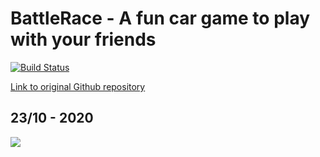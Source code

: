 # BattleRace - A fun car game to play with your friends

[![Build Status](https://travis-ci.org/FN890/TDA367.svg?branch=master)](https://travis-ci.org/FN890/TDA367)

[Link to original Github repository](https://github.com/FN890/TDA367) 

<h2>23/10 - 2020</h2>
<img src="https://i.imgur.com/OGK1Jzh.png"/>
